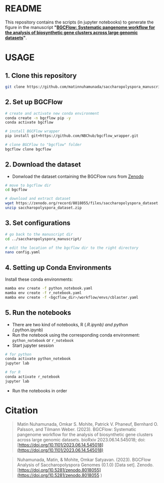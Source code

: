 # README
This repository contains the scripts (in jupyter notebooks) to generate the figure in the manuscript **"[BGCFlow: Systematic pangenome workflow for the analysis of biosynthetic gene clusters across large genomic datasets](https://doi.org/10.1101/2023.06.14.545018)"**.

# USAGE
## 1. Clone this repository
```bash
git clone https://github.com/matinnuhamunada/saccharopolyspora_manuscript.git 
```

## 2. Set up BGCFlow
```bash
# create and activate new conda environment
conda create -n bgcflow pip -y
conda activate bgcflow

# install BGCFlow wrapper
pip install git+https://github.com/NBChub/bgcflow_wrapper.git

# clone BGCFlow to "bgcflow" folder
bgcflow clone bgcflow
```

## 2. Download the dataset
- Donwload the dataset containing the BGCFlow runs from [Zenodo](https://doi.org/10.5281/zenodo.8018055)

```bash
# move to bgcflow dir
cd bgcflow

# download and extract dataset
wget https://zenodo.org/record/8018055/files/saccharopolyspora_dataset.zip
unzip saccharopolyspora_dataset.zip
```

## 3. Set configurations
```bash
# go back to the manuscript dir
cd ../saccharopolyspora_manuscript/

# edit the location of the bgcflow dir to the right directory
nano config.yaml
```

## 4. Setting up Conda Environments
Install these conda environments:
```bash
mamba env create -f python_notebook.yaml
mamba env create -f r_notebook.yaml
mamba env create -f <bgcflow_dir>/workflow/envs/cblaster.yaml
```

## 5. Run the notebooks
- There are two kind of notebooks, R (*.R.ipynb) and python (*.python.ipynb)
- Run the notebook using the corresponding conda environment: `python_notebook` or `r_notebook`
- Start jupyter session
```bash
# for python
conda activate python_notebook
jupyter lab
```
```bash
# for R
conda activate r_notebook
jupyter lab
```
- Run the notebooks in order

# Citation
> Matin Nuhamunada, Omkar S. Mohite, Patrick V. Phaneuf, Bernhard O. Palsson, and Tilmann Weber. (2023). BGCFlow: Systematic pangenome workflow for the analysis of biosynthetic gene clusters across large genomic datasets. bioRxiv 2023.06.14.545018; doi: [https://doi.org/10.1101/2023.06.14.545018](https://doi.org/10.1101/2023.06.14.545018)

> Nuhamunada, Matin, & Mohite, Omkar Satyavan. (2023). BGCFlow Analysis of Saccharopolyspora Genomes (0.1.0) [Data set]. Zenodo. [https://doi.org/10.5281/zenodo.8018055](https://doi.org/10.5281/zenodo.8018055
)
